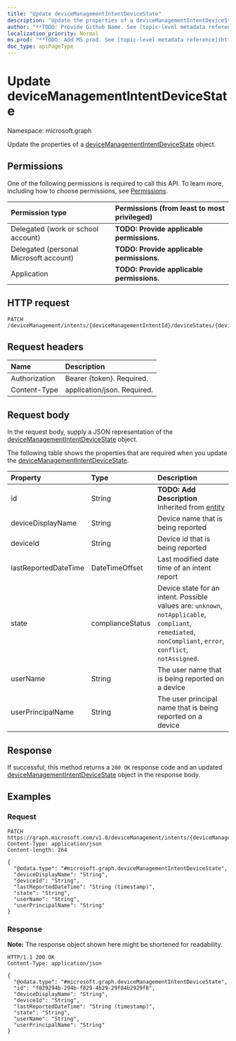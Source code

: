 ```yaml
---
title: "Update deviceManagementIntentDeviceState"
description: "Update the properties of a deviceManagementIntentDeviceState object."
author: "**TODO: Provide Github Name. See [topic-level metadata reference](https://msgo.azurewebsites.net/add/document/guidelines/metadata.html#topic-level-metadata)**"
localization_priority: Normal
ms.prod: "**TODO: Add MS prod. See [topic-level metadata reference](https://msgo.azurewebsites.net/add/document/guidelines/metadata.html#topic-level-metadata)**"
doc_type: apiPageType
---
```


# Update deviceManagementIntentDeviceState
Namespace: microsoft.graph



Update the properties of a [deviceManagementIntentDeviceState](../resources/devicemanagementintentdevicestate.md) object.

## Permissions
One of the following permissions is required to call this API. To learn more, including how to choose permissions, see [Permissions](/graph/permissions-reference).

|Permission type|Permissions (from least to most privileged)|
|:---|:---|
|Delegated (work or school account)|**TODO: Provide applicable permissions.**|
|Delegated (personal Microsoft account)|**TODO: Provide applicable permissions.**|
|Application|**TODO: Provide applicable permissions.**|

## HTTP request

<!-- {
  "blockType": "ignored"
}
-->
``` http
PATCH /deviceManagement/intents/{deviceManagementIntentId}/deviceStates/{deviceManagementIntentDeviceStateId}
```

## Request headers
|Name|Description|
|:---|:---|
|Authorization|Bearer {token}. Required.|
|Content-Type|application/json. Required.|

## Request body
In the request body, supply a JSON representation of the [deviceManagementIntentDeviceState](../resources/devicemanagementintentdevicestate.md) object.

The following table shows the properties that are required when you update the [deviceManagementIntentDeviceState](../resources/devicemanagementintentdevicestate.md).

|Property|Type|Description|
|:---|:---|:---|
|id|String|**TODO: Add Description** Inherited from [entity](../resources/entity.md)|
|deviceDisplayName|String|Device name that is being reported|
|deviceId|String|Device id that is being reported|
|lastReportedDateTime|DateTimeOffset|Last modified date time of an intent report|
|state|complianceStatus|Device state for an intent. Possible values are: `unknown`, `notApplicable`, `compliant`, `remediated`, `nonCompliant`, `error`, `conflict`, `notAssigned`.|
|userName|String|The user name that is being reported on a device|
|userPrincipalName|String|The user principal name that is being reported on a device|



## Response

If successful, this method returns a `200 OK` response code and an updated [deviceManagementIntentDeviceState](../resources/devicemanagementintentdevicestate.md) object in the response body.

## Examples

### Request
<!-- {
  "blockType": "request",
  "name": "update_devicemanagementintentdevicestate"
}
-->
``` http
PATCH https://graph.microsoft.com/v1.0/deviceManagement/intents/{deviceManagementIntentId}/deviceStates/{deviceManagementIntentDeviceStateId}
Content-Type: application/json
Content-length: 264

{
  "@odata.type": "#microsoft.graph.deviceManagementIntentDeviceState",
  "deviceDisplayName": "String",
  "deviceId": "String",
  "lastReportedDateTime": "String (timestamp)",
  "state": "String",
  "userName": "String",
  "userPrincipalName": "String"
}
```


### Response
**Note:** The response object shown here might be shortened for readability.
<!-- {
  "blockType": "response",
  "truncated": true
}
-->
``` http
HTTP/1.1 200 OK
Content-Type: application/json

{
  "@odata.type": "#microsoft.graph.deviceManagementIntentDeviceState",
  "id": "f829294b-294b-f829-4b29-29f84b2929f8",
  "deviceDisplayName": "String",
  "deviceId": "String",
  "lastReportedDateTime": "String (timestamp)",
  "state": "String",
  "userName": "String",
  "userPrincipalName": "String"
}
```

